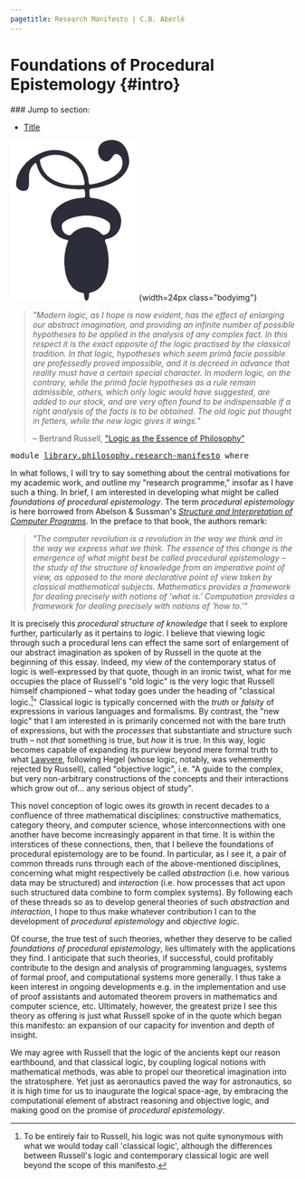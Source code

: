 ```yaml
---
pagetitle: Research Manifesto | C.B. Aberlé
---
```


# Foundations of Procedural Epistemology {#intro}
<nav class="contents">
### Jump to section:

* [Title](library/philosophy/research-manifesto.html#intro)

![](img/decotwo2.png){width=24px class="bodyimg"}

</nav>

> *"Modern logic, as I hope is now evident, has the effect of enlarging our abstract imagination, and providing an infinite number of possible hypotheses to be applied in the analysis of any complex fact. In this respect it is the exact opposite of the logic practised by the classical tradition. In that logic, hypotheses which seem primâ facie possible are professedly proved impossible, and it is decreed in advance that reality must have a certain special character. In modern logic, on the contrary, while the primâ facie hypotheses as a rule remain admissible, others, which only logic would have suggested, are added to our stock, and are very often found to be indispensable if a right analysis of the facts is to be obtained. The old logic put thought in fetters, while the new logic gives it wings."*
>
> – Bertrand Russell, ["Logic as the Essence of Philosophy"](https://ncatlab.org/nlab/show/Logic+as+the+Essence+of+Philosophy)

<pre class="Agda"><a id="1218" class="Keyword">module</a> <a id="1225" href="library.philosophy.research-manifesto.html" class="Module">library.philosophy.research-manifesto</a> <a id="1263" class="Keyword">where</a>
</pre>
In what follows, I will try to say something about the central motivations for my academic work, and outline my "research programme," insofar as I have such a thing. In brief, I am interested in developing what might be called *foundations of procedural epistemology*. The term *procedural epistemology* is here borrowed from Abelson & Sussman's [*Structure and Interpretation of Computer Programs*](https://mitpress.mit.edu/sites/default/files/sicp/index.html). In the preface to that book, the authors remark:

> *"The computer revolution is a revolution in the way we think and in the way we express what we think. The essence of this change is the emergence of what might best be called *procedural epistemology* – the study of the structure of knowledge from an imperative point of view, as opposed to the more declarative point of view taken by classical mathematical subjects. Mathematics provides a framework for dealing precisely with notions of 'what is.' Computation provides a framework for dealing precisely with notions of 'how to.'"*

It is precisely this *procedural structure of knowledge* that I seek to explore further, particularly as it pertains to *logic*. I believe that viewing logic through such a procedural lens can effect the same sort of enlargement of our abstract imagination as spoken of by Russell in the quote at the beginning of this essay. Indeed, my view of the contemporary status of logic is well-expressed by that quote, though in an ironic twist, what for me occupies the place of Russell's "old logic" is the very logic that Russell himself championed – what today goes under the heading of "classical logic.[^1]" Classical logic is typically concerned with the *truth* or *falsity* of expressions in various languages and formalisms. By contrast, the "new logic" that I am interested in is primarily concerned not with the bare truth of expressions, but with the *processes* that substantiate and structure such truth – not *that* something is true, but *how* it is true. In this way, logic becomes capable of expanding its purview beyond mere formal truth to what [Lawvere](https://ncatlab.org/nlab/show/Tools+for+the+advancement+of+objective+logic), following Hegel (whose logic, notably, was vehemently rejected by Russell), called "objective logic", i.e. "A guide to the complex, but very non-arbitrary constructions of the concepts and their interactions which grow out of... any serious object of study".

This novel conception of logic owes its growth in recent decades to a confluence of three mathematical disciplines: constructive mathematics, category theory, and computer science, whose interconnections with one another have become increasingly apparent in that time. It is within the interstices of these connections, then, that I believe the foundations of procedural epistemology are to be found. In particular, as I see it, a pair of common threads runs through each of the above-mentioned disciplines, concerning what might respectively be called *abstraction* (i.e. how various data may be structured) and *interaction* (i.e. how processes that act upon such structured data combine to form complex systems). By following each of these threads so as to develop general theories of such *abstraction* and *interaction*, I hope to thus make whatever contribution I can to the development of *procedural epistemology* and *objective logic*.

Of course, the true test of such theories, whether they deserve to be called *foundations of procedural epistemology*, lies ultimately with the applications they find. I anticipate that such theories, if successful, could profitably contribute to the design and analysis of programming languages, systems of formal proof, and computational systems more generally. I thus take a keen interest in ongoing developments e.g. in the implementation and use of proof assistants and automated theorem provers in mathematics and computer science, etc. Ultimately, however, the greatest prize I see this theory as offering is just what Russell spoke of in the quote which began this manifesto: an expansion of our capacity for invention and depth of insight.

We may agree with Russell that the logic of the ancients kept our reason earthbound, and that classical logic, by coupling logical notions with mathematical methods, was able to propel our theoretical imagination into the stratosphere. Yet just as aeronautics paved the way for astronautics, so it is high time for us to inaugurate the logical space-age, by embracing the computational element of abstract reasoning and objective logic, and making good on the promise of *procedural epistemology*.

[^1]: To be entirely fair to Russell, his logic was not quite synonymous with what we would today call 'classical logic', although the differences between Russell's logic and contemporary classical logic are well beyond the scope of this manifesto.